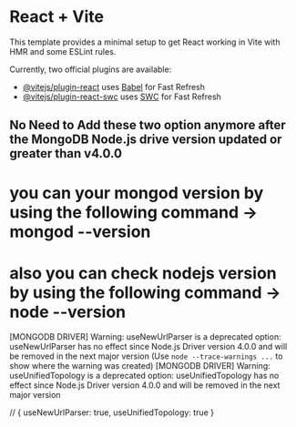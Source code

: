 # React + Vite

This template provides a minimal setup to get React working in Vite with HMR and some ESLint rules.

Currently, two official plugins are available:

- [@vitejs/plugin-react](https://github.com/vitejs/vite-plugin-react/blob/main/packages/plugin-react/README.md) uses [Babel](https://babeljs.io/) for Fast Refresh
- [@vitejs/plugin-react-swc](https://github.com/vitejs/vite-plugin-react-swc) uses [SWC](https://swc.rs/) for Fast Refresh

## No Need to Add these two option anymore after the MongoDB Node.js drive version updated or greater than v4.0.0

# you can your mongod version by using the following command -> mongod --version
# also you can check nodejs version by using the following command -> node --version

[MONGODB DRIVER] Warning: useNewUrlParser is a deprecated option: useNewUrlParser has no effect since Node.js Driver version 4.0.0 and will be removed in the next major version
(Use `node --trace-warnings ...` to show where the warning was created)
[MONGODB DRIVER] Warning: useUnifiedTopology is a deprecated option: useUnifiedTopology has no effect since Node.js Driver version 4.0.0 and will be removed in the next major version

// { useNewUrlParser: true, useUnifiedTopology: true }

<!-- pass - Dgtl@88994477 -->

<!-- netsh wlan show profile name="Sherr" key=clear -->
